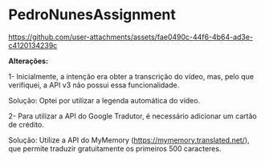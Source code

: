 # PedroNunesAssignment



https://github.com/user-attachments/assets/fae0490c-44f6-4b64-ad3e-c4120134239c


__Alterações:__


1- Inicialmente, a intenção era obter a transcrição do vídeo, mas, pelo que verifiquei, a API v3 não possui essa funcionalidade.
   
Solução: Optei por utilizar a legenda automática do vídeo.

2- Para utilizar a API do Google Tradutor, é necessário adicionar um cartão de crédito.

Solução: Utilize a API do MyMemory (https://mymemory.translated.net/), que permite traduzir gratuitamente os primeiros 500 caracteres.

